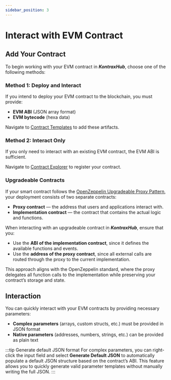 ```yaml
---
sidebar_position: 3
---
```


# Interact with EVM Contract

## Add Your Contract

To begin working with your EVM contract in **_KontraxHub_**, choose one of the following methods:

### Method 1: Deploy and Interact

If you intend to deploy your EVM contract to the blockchain, you must provide:

- **EVM ABI** (JSON array format)
- **EVM bytecode** (hexa data)

Navigate to [Contract Templates](https://tranquanghuy7198.github.io/kontraxhub/#/contract-templates) to add these artifacts.

### Method 2: Interact Only

If you only need to interact with an existing EVM contract, the EVM ABI is sufficient.

Navigate to [Contract Explorer](https://tranquanghuy7198.github.io/kontraxhub/#/contracts) to register your contract.

### Upgradeable Contracts

If your smart contract follows the [OpenZeppelin Upgradeable Proxy Pattern](https://docs.openzeppelin.com/upgrades-plugins/proxies), your deployment consists of two separate contracts:

- **Proxy contract** — the address that users and applications interact with.
- **Implementation contract** — the contract that contains the actual logic and functions.

When interacting with an upgradeable contract in **_KontraxHub_**, ensure that you:

- Use the **ABI of the implementation contract**, since it defines the available functions and events.
- Use the **address of the proxy contract**, since all external calls are routed through the proxy to the current implementation.

This approach aligns with the OpenZeppelin standard, where the proxy delegates all function calls to the implementation while preserving your contract’s storage and state.

## Interaction

You can quickly interact with your EVM contracts by providing necessary parameters:

- **Complex parameters** (arrays, custom structs, etc.) must be provided in JSON format
- **Native parameters** (addresses, numbers, strings, etc.) can be provided as plain text

:::tip Generate default JSON format
For complex parameters, you can right-click the input field and select **Generate Default JSON** to automatically populate a default JSON structure based on the contract’s ABI. This feature allows you to quickly generate valid parameter templates without manually writing the full JSON.
:::
